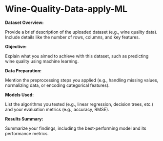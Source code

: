 # Wine-Quality-Data-apply-ML

**Dataset Overview:**

  Provide a brief description of the uploaded dataset (e.g., wine quality data). Include details like the number of rows, columns, and key features.

**Objective:** 
  
  Explain what you aimed to achieve with this dataset, such as predicting wine quality using machine learning.

**Data Preparation:** 

  Mention the preprocessing steps you applied (e.g., handling missing values, normalizing data, or encoding categorical features).

**Models Used:**

  List the algorithms you tested (e.g., linear regression, decision trees, etc.) and your evaluation metrics (e.g., accuracy, RMSE).

**Results Summary:** 

  Summarize your findings, including the best-performing model and its performance metrics.
